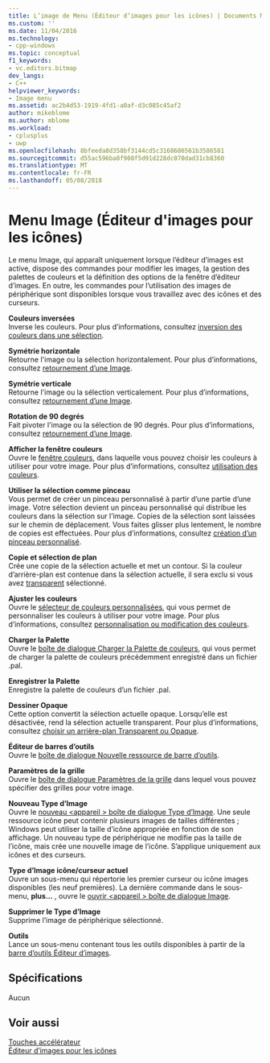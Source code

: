 ```yaml
---
title: L’image de Menu (Éditeur d’images pour les icônes) | Documents Microsoft
ms.custom: ''
ms.date: 11/04/2016
ms.technology:
- cpp-windows
ms.topic: conceptual
f1_keywords:
- vc.editors.bitmap
dev_langs:
- C++
helpviewer_keywords:
- Image menu
ms.assetid: ac2b4d53-1919-4fd1-a0af-d3c085c45af2
author: mikeblome
ms.author: mblome
ms.workload:
- cplusplus
- uwp
ms.openlocfilehash: 8bfeeda8d358bf3144cd5c3168686561b3586581
ms.sourcegitcommit: d55ac596ba8f908f5d91d228dc070dad31cb8360
ms.translationtype: MT
ms.contentlocale: fr-FR
ms.lasthandoff: 05/08/2018
---
```

# <a name="image-menu-image-editor-for-icons"></a>Menu Image (Éditeur d'images pour les icônes)
Le menu Image, qui apparaît uniquement lorsque l’éditeur d’images est active, dispose des commandes pour modifier les images, la gestion des palettes de couleurs et la définition des options de la fenêtre d’éditeur d’images. En outre, les commandes pour l’utilisation des images de périphérique sont disponibles lorsque vous travaillez avec des icônes et des curseurs.  
  
 **Couleurs inversées**  
 Inverse les couleurs. Pour plus d’informations, consultez [inversion des couleurs dans une sélection](../windows/inverting-the-colors-in-a-selection-image-editor-for-icons.md).  
  
 **Symétrie horizontale**  
 Retourne l'image ou la sélection horizontalement. Pour plus d’informations, consultez [retournement d’une Image](../windows/flipping-an-image-image-editor-for-icons.md).  
  
 **Symétrie verticale**  
 Retourne l'image ou la sélection verticalement. Pour plus d’informations, consultez [retournement d’une Image](../windows/flipping-an-image-image-editor-for-icons.md).  
  
 **Rotation de 90 degrés**  
 Fait pivoter l'image ou la sélection de 90 degrés. Pour plus d’informations, consultez [retournement d’une Image](../windows/flipping-an-image-image-editor-for-icons.md).  
  
 **Afficher la fenêtre couleurs**  
 Ouvre le [fenêtre couleurs](../windows/colors-window-image-editor-for-icons.md), dans laquelle vous pouvez choisir les couleurs à utiliser pour votre image. Pour plus d’informations, consultez [utilisation des couleurs](../windows/working-with-color-image-editor-for-icons.md).  
  
 **Utiliser la sélection comme pinceau**  
 Vous permet de créer un pinceau personnalisé à partir d’une partie d’une image. Votre sélection devient un pinceau personnalisé qui distribue les couleurs dans la sélection sur l’image. Copies de la sélection sont laissées sur le chemin de déplacement. Vous faites glisser plus lentement, le nombre de copies est effectuées. Pour plus d’informations, consultez [création d’un pinceau personnalisé](../windows/creating-a-custom-brush-image-editor-for-icons.md).  
  
 **Copie et sélection de plan**  
 Crée une copie de la sélection actuelle et met un contour. Si la couleur d’arrière-plan est contenue dans la sélection actuelle, il sera exclu si vous avez [transparent](../windows/choosing-a-transparent-or-opaque-background-image-editor-for-icons.md) sélectionné.  
  
 **Ajuster les couleurs**  
 Ouvre le [sélecteur de couleurs personnalisées](../windows/custom-color-selector-dialog-box-image-editor-for-icons.md), qui vous permet de personnaliser les couleurs à utiliser pour votre image. Pour plus d’informations, consultez [personnalisation ou modification des couleurs](../windows/customizing-or-changing-colors-image-editor-for-icons.md).  
  
 **Charger la Palette**  
 Ouvre le [boîte de dialogue Charger la Palette de couleurs](../windows/load-palette-colors-dialog-box-image-editor-for-icons.md), qui vous permet de charger la palette de couleurs précédemment enregistré dans un fichier .pal.  
  
 **Enregistrer la Palette**  
 Enregistre la palette de couleurs d’un fichier .pal.  
  
 **Dessiner Opaque**  
 Cette option convertit la sélection actuelle opaque. Lorsqu’elle est désactivée, rend la sélection actuelle transparent. Pour plus d’informations, consultez [choisir un arrière-plan Transparent ou Opaque](../windows/choosing-a-transparent-or-opaque-background-image-editor-for-icons.md).  
  
 **Éditeur de barres d’outils**  
 Ouvre le [boîte de dialogue Nouvelle ressource de barre d’outils](../windows/new-toolbar-resource-dialog-box.md).  
  
 **Paramètres de la grille**  
 Ouvre le [boîte de dialogue Paramètres de la grille](../windows/grid-settings-dialog-box-image-editor-for-icons.md) dans lequel vous pouvez spécifier des grilles pour votre image.  
  
 **Nouveau Type d’Image**  
 Ouvre le [nouveau \<appareil > boîte de dialogue Type d’Image](../windows/new-device-image-type-dialog-box-image-editor-for-icons.md). Une seule ressource icône peut contenir plusieurs images de tailles différentes ; Windows peut utiliser la taille d’icône appropriée en fonction de son affichage. Un nouveau type de périphérique ne modifie pas la taille de l’icône, mais crée une nouvelle image de l’icône. S’applique uniquement aux icônes et des curseurs.  
  
 **Type d’Image icône/curseur actuel**  
 Ouvre un sous-menu qui répertorie les premier curseur ou icône images disponibles (les neuf premières). La dernière commande dans le sous-menu, **plus...** , ouvre le [ouvrir \<appareil > boîte de dialogue Image](../windows/open-device-image-dialog-box-image-editor-for-icons.md).  
  
 **Supprimer le Type d’Image**  
 Supprime l’image de périphérique sélectionné.  
  
 **Outils**  
 Lance un sous-menu contenant tous les outils disponibles à partir de la [barre d’outils Éditeur d’images](../windows/toolbar-image-editor-for-icons.md).  
  
## <a name="requirements"></a>Spécifications  
 Aucun  
  
## <a name="see-also"></a>Voir aussi  
 [Touches accélérateur](../windows/accelerator-keys-image-editor-for-icons.md)   
 [Éditeur d’images pour les icônes](../windows/image-editor-for-icons.md)

